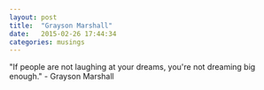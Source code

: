 ```yaml
---
layout: post
title:  "Grayson Marshall"
date:   2015-02-26 17:44:34
categories: musings
---
```

"If people are not laughing at your dreams, you're not dreaming big enough." - Grayson Marshall